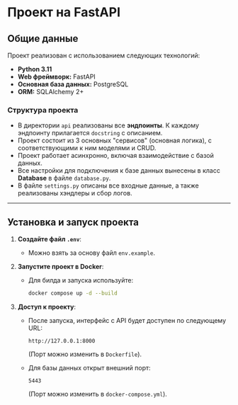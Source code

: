 # Проект на FastAPI

## Общие данные

Проект реализован с использованием следующих технологий:

- **Python 3.11**
- **Web фреймворк:** FastAPI
- **Основная база данных:** PostgreSQL
- **ORM:** SQLAlchemy 2+

### Структура проекта

- В директории `api` реализованы все **эндпоинты**. К каждому эндпоинту прилагается `docstring` с описанием.
- Проект состоит из 3 основных "сервисов" (основная логика), с соответствующими к ним моделями и CRUD.
- Проект работает асинхронно, включая взаимодействие с базой данных.
- Все настройки для подключения к базе данных вынесены в класс **Database** в файле `database.py`.
- В файле `settings.py` описаны все входные данные, а также реализованы хэндлеры и сбор логов.

---

## Установка и запуск проекта

1. **Создайте файл `.env`**:
   - Можно взять за основу файл `env.example`.

2. **Запустите проект в Docker**:
   - Для билда и запуска используйте:
     ```bash
     docker compose up -d --build
     ```

3. **Доступ к проекту**:
   - После запуска, интерфейс с API будет доступен по следующему URL:
     ```
     http://127.0.0.1:8000
     ```
     (Порт можно изменить в `Dockerfile`).
   
   - Для базы данных открыт внешний порт:
     ```
     5443
     ```
     (Порт можно изменить в `docker-compose.yml`).
